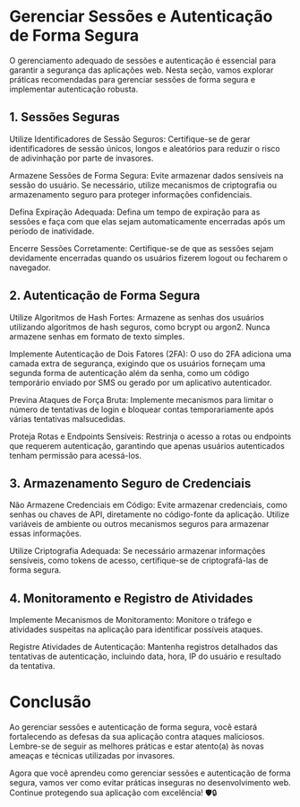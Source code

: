 # Gerenciar Sessões e Autenticação de Forma Segura

O gerenciamento adequado de sessões e autenticação é essencial para garantir a segurança das aplicações web. Nesta seção, vamos explorar práticas recomendadas para gerenciar sessões de forma segura e implementar autenticação robusta.

## 1. Sessões Seguras
Utilize Identificadores de Sessão Seguros: Certifique-se de gerar identificadores de sessão únicos, longos e aleatórios para reduzir o risco de adivinhação por parte de invasores.

Armazene Sessões de Forma Segura: Evite armazenar dados sensíveis na sessão do usuário. Se necessário, utilize mecanismos de criptografia ou armazenamento seguro para proteger informações confidenciais.

Defina Expiração Adequada: Defina um tempo de expiração para as sessões e faça com que elas sejam automaticamente encerradas após um período de inatividade.

Encerre Sessões Corretamente: Certifique-se de que as sessões sejam devidamente encerradas quando os usuários fizerem logout ou fecharem o navegador.

## 2. Autenticação de Forma Segura
Utilize Algoritmos de Hash Fortes: Armazene as senhas dos usuários utilizando algoritmos de hash seguros, como bcrypt ou argon2. Nunca armazene senhas em formato de texto simples.

Implemente Autenticação de Dois Fatores (2FA): O uso do 2FA adiciona uma camada extra de segurança, exigindo que os usuários forneçam uma segunda forma de autenticação além da senha, como um código temporário enviado por SMS ou gerado por um aplicativo autenticador.

Previna Ataques de Força Bruta: Implemente mecanismos para limitar o número de tentativas de login e bloquear contas temporariamente após várias tentativas malsucedidas.

Proteja Rotas e Endpoints Sensíveis: Restrinja o acesso a rotas ou endpoints que requerem autenticação, garantindo que apenas usuários autenticados tenham permissão para acessá-los.

## 3. Armazenamento Seguro de Credenciais
Não Armazene Credenciais em Código: Evite armazenar credenciais, como senhas ou chaves de API, diretamente no código-fonte da aplicação. Utilize variáveis de ambiente ou outros mecanismos seguros para armazenar essas informações.

Utilize Criptografia Adequada: Se necessário armazenar informações sensíveis, como tokens de acesso, certifique-se de criptografá-las de forma segura.

## 4. Monitoramento e Registro de Atividades
Implemente Mecanismos de Monitoramento: Monitore o tráfego e atividades suspeitas na aplicação para identificar possíveis ataques.

Registre Atividades de Autenticação: Mantenha registros detalhados das tentativas de autenticação, incluindo data, hora, IP do usuário e resultado da tentativa.

# Conclusão
Ao gerenciar sessões e autenticação de forma segura, você estará fortalecendo as defesas da sua aplicação contra ataques maliciosos. Lembre-se de seguir as melhores práticas e estar atento(a) às novas ameaças e técnicas utilizadas por invasores.

Agora que você aprendeu como gerenciar sessões e autenticação de forma segura, vamos ver como evitar práticas inseguras no desenvolvimento web. Continue protegendo sua aplicação com excelência! 🛡️🔒